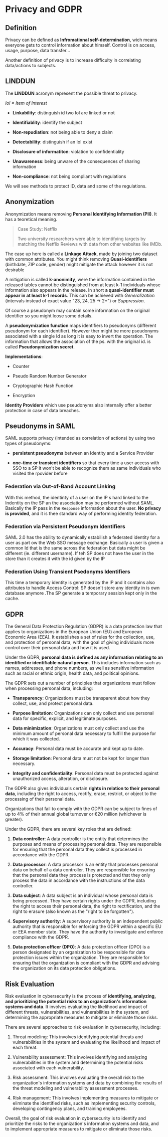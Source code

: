 # Privacy and GDPR

## Definition

Privacy can be defined as **Infromational self-determination**, wich means everyone gets to control information about himself. Control is on access, usage, purpose, data transfer...

Another definition of privacy is to increase difficulty in correlating data/actions to subjects.

## LINDDUN

The **LINDDUN** acronym represent the possible threat to privacy. 

*IoI = Item of Interest*

- **Linkability**: distinguish id two IoI are linked or not

- **Identifiablity**: identify the subject

- **Non-repudiation**: not being able to deny a claim

- **Detectability**: distinguish if an IoI exist

- **Disclosure of informatiton**: violation to confidentiality

- **Unawareness**: being unware of the consequences of sharing information

- **Non-compliance**: not being compliant with regulations

We will see methods to protect ID, data and some of the regulations. 

## Anonymization

Anonymization means removing **Personal Identifying Information (PII)**. It has a teoretical meaning.

> Case Study: Netflix
> 
> Two university researchers were able to identifying targets by matching the Netflix Reviews with data from other websites like IMDb.

The case up here is called a **Linkage Attack**, made by joining two dataset with common attributes. You might think removing **Quasi-identifiers** (birthdate, ZIP code, gender) might mitigate the attack however it is not desirable

A mitigation is called **k-anonimity**, were the information contained in the released tables cannot be distinguished from at least k-1 individuals whose information also appears in the release. In short **a quasi-identifier must appear in at least k-1 records**. This can be achieved with *Generalization* (intervals instead of exact value "23, 24, 25 -> 2*") or *Suppression*.

Of course a pseudonym may contain some information on the original identifier so you might loose some details.

A **pseudonymization function** maps identifiers to pseudonyms (different pseudonym for each identifier). However ther might be more pseudonyms associated with a single Id as long it is easy to invert the operation. The information that allows the association of the ps. with the original id. is called **Pseudonymization secret**. 

**Implementations**:

- Counter

- Pseudo Random Number Generator

- Cryptographic Hash Function

- Encryption

**Identity Providers** which use pseudonyms also internally offer a better protection in case of data breaches. 

## Pseudonyms in SAML

SAML supports privacy (intended as correlation of actions) by using two types of pseudonyms:

- **persistent pseudonyms** between an Identity and a Service Provider

- **one-time or transient identifiers** so that every time a user access with SSO to a SP it won't be able to recognize them as same individuals who visited the rpovider before

### Federation via Out-of-Band Account Linking

With this method, the identinty of a user on the IP s hard linked to the Indentity on the SP an the association may be performed without SAML. Basically the IP pass in the `Response` information about the user. **No privacy is provided**, and it is thee standard way of performing identity federation.

### Federation via Persistent Pseudonym Identifiers

SAML 2.0 has the ability to dynamically estabilish a federated identity for a user as part ow the Web SSO message exchange. Basically a user is given a common Id that is the same across the federation but data might be different (ie. different username). If teh SP does not have the user in the store than it creates it with the id given by the IP

### Federation Using Transient Psedonyms Identifiers

This time a temporary identity is generated by the IP and it contains also attributes to handle Access Control: SP doesn't store any identity in is own database anymore .The SP generate a temporary session kept only in the cache. 

## GDPR

The General Data Protection Regulation (GDPR) is a data protection law that applies to organizations in the European Union (EU) and European Economic Area (EEA). It establishes a set of rules for the collection, use, and protection of personal data, with the goal of giving individuals more control over their personal data and how it is used.

Under the GDPR, **personal data is defined as any information relating to an identified or identifiable natural person**. This includes information such as names, addresses, and phone numbers, as well as sensitive information such as racial or ethnic origin, health data, and political opinions.

The GDPR sets out a number of principles that organizations must follow when processing personal data, including:

- **Transparency**: Organizations must be transparent about how they collect, use, and protect personal data.

- **Purpose limitation**: Organizations can only collect and use personal data for specific, explicit, and legitimate purposes.

- **Data minimization**: Organizations must only collect and use the minimum amount of personal data necessary to fulfill the purpose for which it was collected.

- **Accuracy**: Personal data must be accurate and kept up to date.

- **Storage limitation**: Personal data must not be kept for longer than necessary.

- **Integrity and confidentiality**: Personal data must be protected against unauthorized access, alteration, or disclosure.

The GDPR also gives individuals certain **rights in relation to their personal data**, including the right to access, rectify, erase, restrict, or object to the processing of their personal data.

Organizations that fail to comply with the GDPR can be subject to fines of up to 4% of their annual global turnover or €20 million (whichever is greater).

Under the GDPR, there are several key roles that are defined:

1. **Data controller**: A data controller is the entity that determines the purposes and means of processing personal data. They are responsible for ensuring that the personal data they collect is processed in accordance with the GDPR.

2. **Data processor**: A data processor is an entity that processes personal data on behalf of a data controller. They are responsible for ensuring that the personal data they process is protected and that they only process the data in accordance with the instructions of the data controller.

3. **Data subject**: A data subject is an individual whose personal data is being processed. They have certain rights under the GDPR, including the right to access their personal data, the right to rectification, and the right to erasure (also known as the "right to be forgotten").

4. **Supervisory authority**: A supervisory authority is an independent public authority that is responsible for enforcing the GDPR within a specific EU or EEA member state. They have the authority to investigate and enforce compliance with the GDPR.

5. **Data protection officer (DPO)**: A data protection officer (DPO) is a person designated by an organization to be responsible for data protection issues within the organization. They are responsible for ensuring that the organization is compliant with the GDPR and advising the organization on its data protection obligations.

## Risk Evaluation

Risk evaluation in cybersecurity is the process of **identifying, analyzing, and prioritizing the potential risks to an organization's information systems and data**. It involves evaluating the likelihood and impact of different threats, vulnerabilities, and vulnerabilities in the system, and determining the appropriate measures to mitigate or eliminate those risks.

There are several approaches to risk evaluation in cybersecurity, including:

1. Threat modeling: This involves identifying potential threats and vulnerabilities in the system and evaluating the likelihood and impact of each threat.

2. Vulnerability assessment: This involves identifying and analyzing vulnerabilities in the system and determining the potential risks associated with each vulnerability.

3. Risk assessment: This involves evaluating the overall risk to the organization's information systems and data by combining the results of the threat modeling and vulnerability assessment processes.

4. Risk management: This involves implementing measures to mitigate or eliminate the identified risks, such as implementing security controls, developing contingency plans, and training employees.

Overall, the goal of risk evaluation in cybersecurity is to identify and prioritize the risks to the organization's information systems and data, and to implement appropriate measures to mitigate or eliminate those risks.
